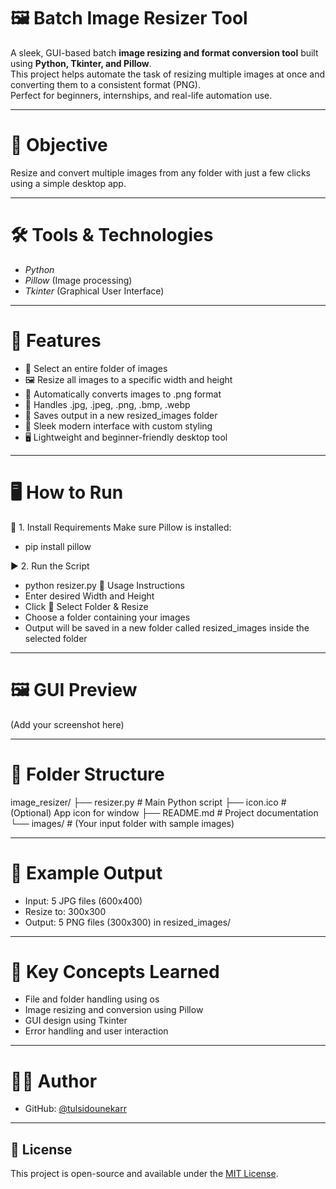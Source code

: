 # 🖼️ Batch Image Resizer Tool

A sleek, GUI-based batch **image resizing and format conversion tool** built using **Python, Tkinter, and Pillow**.  
This project helps automate the task of resizing multiple images at once and converting them to a consistent format (PNG).  
Perfect for beginners, internships, and real-life automation use.

---

# 🎯 Objective

Resize and convert multiple images from any folder with just a few clicks using a simple desktop app.

---

# 🛠️ Tools & Technologies

- *Python*
- *Pillow* (Image processing)
- *Tkinter* (Graphical User Interface)

---

# 🚀 Features

- 📂 Select an entire folder of images  
- 🖼️ Resize all images to a specific width and height  
- 🔄 Automatically converts images to .png format  
- 🧠 Handles .jpg, .jpeg, .png, .bmp, .webp 
- 📁 Saves output in a new resized_images folder  
- 🎨 Sleek modern interface with custom styling  
- 🖥️ Lightweight and beginner-friendly desktop tool  

---

# 🖥️ How to Run

 🔧 1. Install Requirements
Make sure Pillow is installed:
- pip install pillow
  
▶️ 2. Run the Script
- python resizer.py
🧾 Usage Instructions
- Enter desired Width and Height
- Click 📁 Select Folder & Resize
- Choose a folder containing your images
- Output will be saved in a new folder called resized_images inside the selected folder

---

# 🖼️ GUI Preview
(Add your screenshot here)

--- 

# 📁 Folder Structure
image_resizer/
├── resizer.py        # Main Python script
├── icon.ico          # (Optional) App icon for window
├── README.md         # Project documentation
└── images/           # (Your input folder with sample images)

---

# 📌 Example Output
- Input: 5 JPG files (600x400)
- Resize to: 300x300
- Output: 5 PNG files (300x300) in resized_images/

---

# 🧠 Key Concepts Learned
- File and folder handling using os
- Image resizing and conversion using Pillow
- GUI design using Tkinter
- Error handling and user interaction

--- 

# 👨‍💻 Author

- GitHub: [@tulsidounekarr](https://github.com/tulsidounekarr)


---

## 📄 License

This project is open-source and available under the [MIT License](LICENSE).

